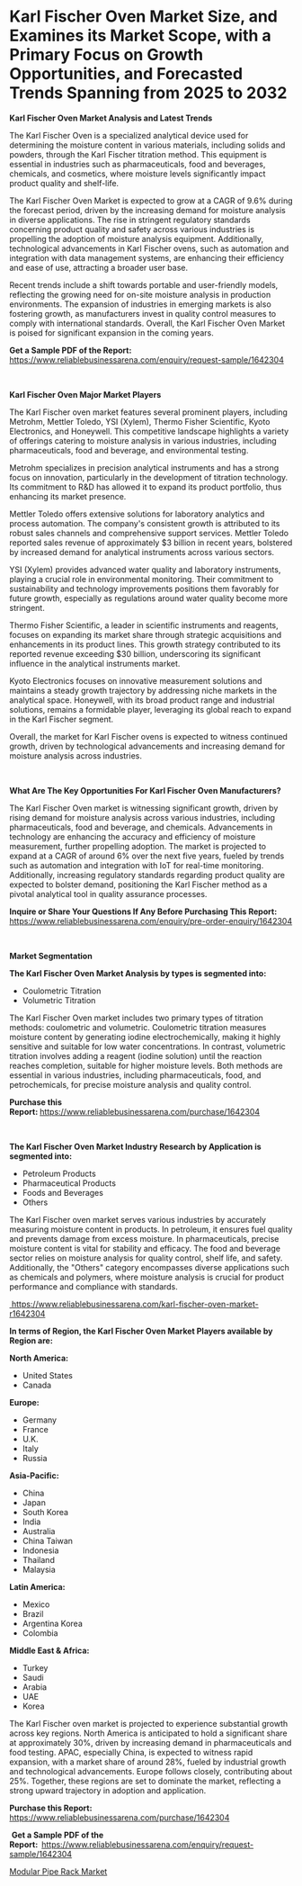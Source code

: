 <p><h1>Karl Fischer Oven Market Size, and Examines its Market Scope, with a Primary Focus on Growth Opportunities, and Forecasted Trends Spanning from 2025 to 2032</h1></p><p><strong>Karl Fischer Oven Market Analysis and Latest Trends</strong></p>
<p><p>The Karl Fischer Oven is a specialized analytical device used for determining the moisture content in various materials, including solids and powders, through the Karl Fischer titration method. This equipment is essential in industries such as pharmaceuticals, food and beverages, chemicals, and cosmetics, where moisture levels significantly impact product quality and shelf-life.</p><p>The Karl Fischer Oven Market is expected to grow at a CAGR of 9.6% during the forecast period, driven by the increasing demand for moisture analysis in diverse applications. The rise in stringent regulatory standards concerning product quality and safety across various industries is propelling the adoption of moisture analysis equipment. Additionally, technological advancements in Karl Fischer ovens, such as automation and integration with data management systems, are enhancing their efficiency and ease of use, attracting a broader user base.</p><p>Recent trends include a shift towards portable and user-friendly models, reflecting the growing need for on-site moisture analysis in production environments. The expansion of industries in emerging markets is also fostering growth, as manufacturers invest in quality control measures to comply with international standards. Overall, the Karl Fischer Oven Market is poised for significant expansion in the coming years.</p></p>
<p><strong>Get a Sample PDF of the Report:&nbsp;</strong> <a href="https://www.reliablebusinessarena.com/enquiry/request-sample/1642304?utm_campaign=2469&utm_medium=2&utm_source=Github&utm_content=ia&utm_term=22022025&utm_id=karl-fischer-oven">https://www.reliablebusinessarena.com/enquiry/request-sample/1642304</a></p>
<p>&nbsp;</p>
<p><strong>Karl Fischer Oven Major Market Players</strong></p>
<p><p>The Karl Fischer oven market features several prominent players, including Metrohm, Mettler Toledo, YSI (Xylem), Thermo Fisher Scientific, Kyoto Electronics, and Honeywell. This competitive landscape highlights a variety of offerings catering to moisture analysis in various industries, including pharmaceuticals, food and beverage, and environmental testing.</p><p>Metrohm specializes in precision analytical instruments and has a strong focus on innovation, particularly in the development of titration technology. Its commitment to R&D has allowed it to expand its product portfolio, thus enhancing its market presence.</p><p>Mettler Toledo offers extensive solutions for laboratory analytics and process automation. The company's consistent growth is attributed to its robust sales channels and comprehensive support services. Mettler Toledo reported sales revenue of approximately $3 billion in recent years, bolstered by increased demand for analytical instruments across various sectors.</p><p>YSI (Xylem) provides advanced water quality and laboratory instruments, playing a crucial role in environmental monitoring. Their commitment to sustainability and technology improvements positions them favorably for future growth, especially as regulations around water quality become more stringent.</p><p>Thermo Fisher Scientific, a leader in scientific instruments and reagents, focuses on expanding its market share through strategic acquisitions and enhancements in its product lines. This growth strategy contributed to its reported revenue exceeding $30 billion, underscoring its significant influence in the analytical instruments market.</p><p>Kyoto Electronics focuses on innovative measurement solutions and maintains a steady growth trajectory by addressing niche markets in the analytical space. Honeywell, with its broad product range and industrial solutions, remains a formidable player, leveraging its global reach to expand in the Karl Fischer segment.</p><p>Overall, the market for Karl Fischer ovens is expected to witness continued growth, driven by technological advancements and increasing demand for moisture analysis across industries.</p></p>
<p>&nbsp;</p>
<p><strong>What Are The Key Opportunities For Karl Fischer Oven Manufacturers?</strong></p>
<p><p>The Karl Fischer Oven market is witnessing significant growth, driven by rising demand for moisture analysis across various industries, including pharmaceuticals, food and beverage, and chemicals. Advancements in technology are enhancing the accuracy and efficiency of moisture measurement, further propelling adoption. The market is projected to expand at a CAGR of around 6% over the next five years, fueled by trends such as automation and integration with IoT for real-time monitoring. Additionally, increasing regulatory standards regarding product quality are expected to bolster demand, positioning the Karl Fischer method as a pivotal analytical tool in quality assurance processes.</p></p>
<p><strong>Inquire or Share Your Questions If Any Before Purchasing This Report:</strong> <a href="https://www.reliablebusinessarena.com/enquiry/pre-order-enquiry/1642304?utm_campaign=2469&utm_medium=2&utm_source=Github&utm_content=ia&utm_term=22022025&utm_id=karl-fischer-oven">https://www.reliablebusinessarena.com/enquiry/pre-order-enquiry/1642304</a></p>
<p>&nbsp;</p>
<p><strong>Market Segmentation</strong></p>
<p><strong>The Karl Fischer Oven Market Analysis by types is segmented into:</strong></p>
<p><ul><li>Coulometric Titration</li><li>Volumetric Titration</li></ul></p>
<p><p>The Karl Fischer Oven market includes two primary types of titration methods: coulometric and volumetric. Coulometric titration measures moisture content by generating iodine electrochemically, making it highly sensitive and suitable for low water concentrations. In contrast, volumetric titration involves adding a reagent (iodine solution) until the reaction reaches completion, suitable for higher moisture levels. Both methods are essential in various industries, including pharmaceuticals, food, and petrochemicals, for precise moisture analysis and quality control.</p></p>
<p><strong>Purchase this Report:&nbsp;</strong><a href="https://www.reliablebusinessarena.com/purchase/1642304?utm_campaign=2469&utm_medium=2&utm_source=Github&utm_content=ia&utm_term=22022025&utm_id=karl-fischer-oven">https://www.reliablebusinessarena.com/purchase/1642304</a></p>
<p>&nbsp;</p>
<p><strong>The Karl Fischer Oven Market Industry Research by Application is segmented into:</strong></p>
<p><ul><li>Petroleum Products</li><li>Pharmaceutical Products</li><li>Foods and Beverages</li><li>Others</li></ul></p>
<p><p>The Karl Fischer oven market serves various industries by accurately measuring moisture content in products. In petroleum, it ensures fuel quality and prevents damage from excess moisture. In pharmaceuticals, precise moisture content is vital for stability and efficacy. The food and beverage sector relies on moisture analysis for quality control, shelf life, and safety. Additionally, the "Others" category encompasses diverse applications such as chemicals and polymers, where moisture analysis is crucial for product performance and compliance with standards.</p></p>
<p><a href="https://www.reliablebusinessarena.com/karl-fischer-oven-market-r1642304?utm_campaign=2469&utm_medium=2&utm_source=Github&utm_content=ia&utm_term=22022025&utm_id=karl-fischer-oven">&nbsp;https://www.reliablebusinessarena.com/karl-fischer-oven-market-r1642304</a></p>
<p><strong>In terms of Region, the Karl Fischer Oven Market Players available by Region are:</strong></p>
<p>
    <p> <strong> North America: </strong>
        <ul>
            <li>United States</li>
            <li>Canada</li>
        </ul>
        </p> 
    <p> <strong> Europe: </strong>
        <ul>
            <li>Germany</li>
            <li>France</li>
            <li>U.K.</li>
            <li>Italy</li>
            <li>Russia</li>
        </ul>
        </p> 
    <p> <strong> Asia-Pacific: </strong>
        <ul>
            <li>China</li>
            <li>Japan</li>
            <li>South Korea</li>
            <li>India</li>
            <li>Australia</li>
            <li>China Taiwan</li>
            <li>Indonesia</li>
            <li>Thailand</li>
            <li>Malaysia</li>
        </ul>
        </p> 
    <p> <strong> Latin America: </strong>
        <ul>
            <li>Mexico</li>
            <li>Brazil</li>
            <li>Argentina Korea</li>
            <li>Colombia</li>
        </ul>
        </p> 
    <p> <strong> Middle East & Africa: </strong>
        <ul>
            <li>Turkey</li>
            <li>Saudi</li>
            <li>Arabia</li>
            <li>UAE</li>
            <li>Korea</li>
        </ul>
    </p>
    </p>
<p><p>The Karl Fischer oven market is projected to experience substantial growth across key regions. North America is anticipated to hold a significant share at approximately 30%, driven by increasing demand in pharmaceuticals and food testing. APAC, especially China, is expected to witness rapid expansion, with a market share of around 28%, fueled by industrial growth and technological advancements. Europe follows closely, contributing about 25%. Together, these regions are set to dominate the market, reflecting a strong upward trajectory in adoption and application.</p></p>
<p><strong>Purchase this Report: </strong><a href="https://www.reliablebusinessarena.com/purchase/1642304?utm_campaign=2469&utm_medium=2&utm_source=Github&utm_content=ia&utm_term=22022025&utm_id=karl-fischer-oven">https://www.reliablebusinessarena.com/purchase/1642304</a></p>
<p>&nbsp;<strong>Get a Sample PDF of the Report:&nbsp;&nbsp;</strong><a href="https://www.reliablebusinessarena.com/enquiry/request-sample/1642304?utm_campaign=2469&utm_medium=2&utm_source=Github&utm_content=ia&utm_term=22022025&utm_id=karl-fischer-oven">https://www.reliablebusinessarena.com/enquiry/request-sample/1642304</a></p>
<p><strong></strong></p>
<p><p><a href="https://github.com/rabiumofer/Market-Research-Report-List-1/blob/main/modular-pipe-rack-market.md?utm_campaign=2469&utm_medium=2&utm_source=Github&utm_content=ia&utm_term=22022025&utm_id=karl-fischer-oven">Modular Pipe Rack Market</a></p></p>
